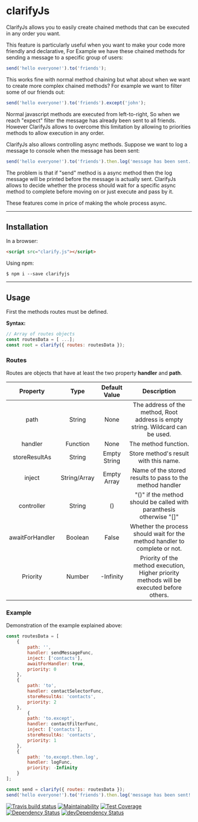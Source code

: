 # clarifyJs

ClarifyJs allows you to easily create chained methods that can be executed in any order you want.

This feature is particularly useful when you want to make your code more friendly and declarative, For Example we have these chained methods for sending a message to a specific group of users:
```javascript
send('hello everyone!').to('friends');
```
This works fine with normal method chaining but what about when we want to create more complex chained methods?
For example we want to filter some of our friends out:
```javascript
send('hello everyone!').to('friends').except('john');
```
Normal javascript methods are executed from left-to-right, So when we reach "expect" filter the message has already been sent to all friends. However ClarifyJs allows to overcome this limitation by allowing to priorities methods to allow execution in any order.

ClarifyJs also allows controlling async methods. Suppose we want to log a message to console when the message has been sent:
```javascript
send('hello everyone!').to('friends').then.log('message has been sent.');
```
The problem is that if "send" method is a async method then the log message will be printed before the message is actually sent. ClarifyJs allows to decide whether the process should wait for a specific async method to complete before moving on or just execute and pass by it.

These features come in price of making the whole process async.

---

## Installation

In a browser:
```html
<script src="clarify.js"></script>
```

Using npm:
```shell
$ npm i --save clarifyjs
```

---

## Usage
First the methods routes must be defined.

**Syntax:**
```javascript
// Array of routes objects
const routesData = [ ...];
const root = clarify({ routes: routesData });
```

### Routes

Routes are objects that have at least the two property **handler** and **path**.

| Property        | Type           | Default Value | Description  |
| :-------------: | :-------------: | :-----: | :-----: |
| path| String | None | The address of the method, Root address is empty string. Wildcard can be used.
| handler | Function | None | The method function.
| storeResultAs | String | Empty String | Store method's result with this name.
| inject | String/Array | Empty Array | Name of the stored results to pass to the method handler
| controller | String | () | "()" if the method should be called with paranthesis otherwise "[]"
| awaitForHandler | Boolean | False | Whether the process should wait for the method handler to complete or not.
| Priority | Number | -Infinity | Priority of the method execution, Higher priority methods will be executed before others.

### Example
Demonstration of the example explained above:
```javascript
const routesData = [
	{
		path: '',
		handler: sendMessageFunc,
		inject: ['contacts'],
  		awaitForHandler: true,
		priority: 0
	},
	{
		path: 'to',
		handler: contactSelectorFunc,
		storeResultAs: 'contacts',
		priority: 2
	},
        {
		path: 'to.except',
		handler: contactFilterFunc,
		inject: ['contacts'],
		storeResultAs: 'contacts',
		priority: 1
	},
	{
		path: 'to.except.then.log',
		handler: logFunc,
		priority: -Infinity
	}
];

const send = clarify({ routes: routesData });
send('hello everyone!').to('friends').then.log('message has been sent!');
```

[![Travis build status](http://img.shields.io/travis/omidh28/clarifyJs.svg?style=flat)](https://travis-ci.org/omidh28/clarifyJs)
[![Maintainability](https://api.codeclimate.com/v1/badges/f76a9e87744ce4283c42/maintainability)](https://codeclimate.com/github/omidh28/clarifyjs/maintainability)
[![Test Coverage](https://api.codeclimate.com/v1/badges/f76a9e87744ce4283c42/test_coverage)](https://codeclimate.com/github/omidh28/clarifyjs/test_coverage)
[![Dependency Status](https://david-dm.org/omidh28/clarifyJs.svg)](https://david-dm.org/omidh28/clarifyJs)
[![devDependency Status](https://david-dm.org/omidh28/clarifyJs/dev-status.svg)](https://david-dm.org/omidh28/clarifyJs#info=devDependencies)
